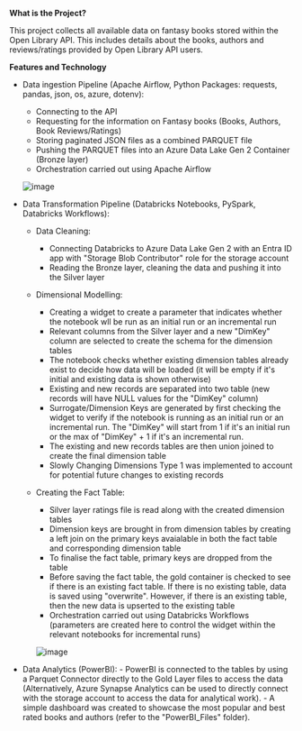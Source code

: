 **What is the Project?**

This project collects all available data on fantasy books stored within the Open Library API. This includes details about the books, authors and reviews/ratings provided by Open Library API users.

**Features and Technology**

  - Data ingestion Pipeline (Apache Airflow, Python Packages: requests, pandas, json, os, azure, dotenv):
    - Connecting to the API
    - Requesting for the information on Fantasy books (Books, Authors, Book Reviews/Ratings)
    - Storing paginated JSON files as a combined PARQUET file
    - Pushing the PARQUET files into an Azure Data Lake Gen 2 Container (Bronze layer)
    - Orchestration carried out using Apache Airflow
   
    ![image](https://github.com/user-attachments/assets/e74e6a4e-3d5c-4624-b9b3-702a5188ae41)
  
  - Data Transformation Pipeline (Databricks Notebooks, PySpark, Databricks Workflows):
    - Data Cleaning:
      - Connecting Databricks to Azure Data Lake Gen 2 with an Entra ID app with "Storage Blob Contributor" role for the storage account
      - Reading the Bronze layer, cleaning the data and pushing it into the Silver layer
   
    - Dimensional Modelling:
      - Creating a widget to create a parameter that indicates whether the notebook wll be run as an initial run or an incremental run
      - Relevant columns from the Silver layer and a new "DimKey" column are selected to create the schema for the dimension tables
      - The notebook checks whether existing dimension tables already exist to decide how data will be loaded (it will be empty if it's initial and existing data is shown              otherwise)
      - Existing and new records are separated into two table (new records will have NULL values for the "DimKey" column)
      - Surrogate/Dimension Keys are generated by first checking the widget to verify if the notebook is running as an initial run or an incremental run. The "DimKey" will             start from 1 if it's an initial run or the max of "DimKey" + 1 if it's an incremental run.
      - The existing and new records tables are then union joined to create the final dimension table
      - Slowly Changing Dimensions Type 1 was implemented to account for potential future changes to existing records
  
    - Creating the Fact Table:
      -  Silver layer ratings file is read along with the created dimension tables
      -  Dimension keys are brought in from dimension tables by creating a left join on the primary keys avaialable in both the fact table and corresponding dimension table
      -  To finalise the fact table, primary keys are dropped from the table
      -  Before saving the fact table, the gold container is checked to see if there is an existing fact table. If there is no existing table, data is saved using "overwrite".          However, if there is an existing table, then the new data is upserted to the existing table
      -  Orchestration carried out using Databricks Workflows (parameters are created here to control the widget within the relevant notebooks for incremental runs)

      ![image](https://github.com/user-attachments/assets/fd7838b6-043a-4f74-899d-d058286f0014)

  -  Data Analytics (PowerBI):
    - PowerBI is connected to the tables by using a Parquet Connector directly to the Gold Layer files to access the data (Alternatively, Azure Synapse Analytics can be used         to directly connect with the storage account to access the data for analytical work).
    - A simple dashboard was created to showcase the most popular and best rated books and authors (refer to the                   "PowerBI_Files" folder).
